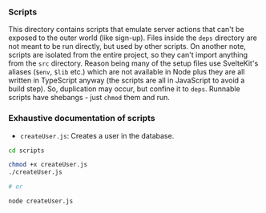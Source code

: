 ### Scripts

This directory contains scripts that emulate server actions that can't be exposed to the outer world (like sign-up). Files inside the `deps` directory are not meant to be run directly, but used by other scripts. On another note, scripts are isolated from the entire project, so they can't import anything from the `src` directory. Reason being many of the setup files use SvelteKit's aliases (`$env`, `$lib` etc.) which are not available in Node plus they are all written in TypeScript anyway (the scripts are all in JavaScript to avoid a build step). So, duplication may occur, but confine it to `deps`. Runnable scripts have shebangs - just `chmod` them and run.

### Exhaustive documentation of scripts

- `createUser.js`: Creates a user in the database.

```bash
cd scripts

chmod +x createUser.js
./createUser.js

# or

node createUser.js
```
